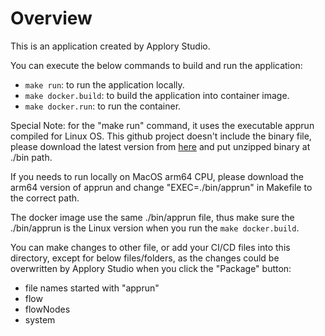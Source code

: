 # Overview

This is an application created by Applory Studio.

You can execute the below commands to build and run the application:

- `make run`: to run the application locally.
- `make docker.build`: to build the application into container image.
- `make docker.run`: to run the container.

Special Note: for the "make run" command, it uses the executable apprun compiled for Linux OS. This github project doesn't include the binary file, please download the latest version from [here](https://github.com/applory/apprun-releases/releases) and put unzipped binary at ./bin path.

If you needs to run locally on MacOS arm64 CPU, please download the arm64 version of apprun and change "EXEC=./bin/apprun" in Makefile to the correct path.

The docker image use the same ./bin/apprun file, thus make sure the ./bin/apprun is the Linux version when you run the `make docker.build`.

You can make changes to other file, or add your CI/CD files into this directory, except for below files/folders, as the changes could be overwritten by Applory Studio when you click the "Package" button:

- file names started with "apprun"
- flow
- flowNodes
- system
